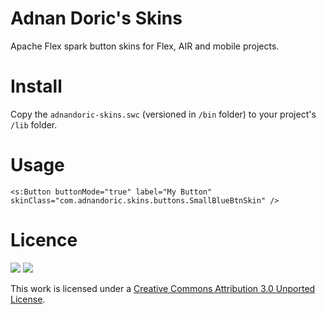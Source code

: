 # Adnan Doric's Skins

Apache Flex spark button skins for Flex, AIR and mobile projects.

# Install
Copy the `adnandoric-skins.swc` (versioned in `/bin` folder) to your project's `/lib` folder.

# Usage
`<s:Button buttonMode="true" label="My Button" skinClass="com.adnandoric.skins.buttons.SmallBlueBtnSkin" />`

# Licence

[<img src="http://creativecommons.org/images/deed/seal.png">](http://freedomdefined.org/)
[<img src="http://i.creativecommons.org/l/by/3.0/88x31.png">](http://creativecommons.org/licenses/by/3.0/deed.en_US)


This work is licensed under a [Creative Commons Attribution 3.0 Unported License](http://creativecommons.org/licenses/by/3.0/deed.en_US).